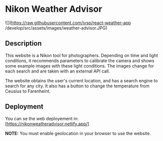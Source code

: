 # Nikon Weather Advisor
![](https://raw.githubusercontent.com/ivsp/react-weather-app
/develop/src/assets/images/weather-advisor.JPG)


## Description
This website is a Nikon tool for photographers. Depending on time and light conditions, it recommends parameters to calibrate the camera and shows some example images with these light conditions.
The images change for each search and are taken with an external API call.

The website obtains the user's current location, and has a search engine to search for any city. It also has a button to change the temperature from Ceusius to Farenheint.


## Deployment

You can se the web deployement in: [https://nikonweatheradvisor.netlify.app/]

**NOTE:** You must enable geolocation in your browser to use the website.


